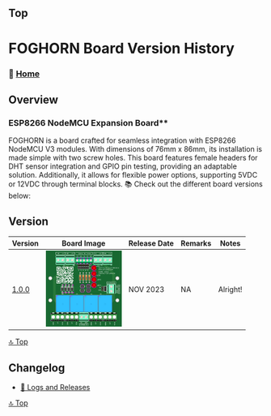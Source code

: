 ## Top
# FOGHORN Board Version History



### 🏡 [Home](https://github.com/seryalda)

## Overview

### ESP8266 NodeMCU Expansion Board**
FOGHORN is a board crafted for seamless integration with ESP8266 NodeMCU V3 modules. With dimensions of 76mm x 86mm, its installation is made simple with two screw holes. This board features female headers for DHT sensor integration and GPIO pin testing, providing an adaptable solution. Additionally, it allows for flexible power options, supporting 5VDC or 12VDC through terminal blocks.
📚 Check out the different board versions below:

## Version
<!--
- [🚀 Version 1.0.0](./1.0.0) : This is the initial board version that started it all!
-->

| Version | Board Image | Release Date  | Remarks   | Notes |
|--------------------|--------------------------------------------|-------------------------------------------------------------------------------------------------------|--------------------------------------------------------------------------------------------------------------------------------------------------|---------------|
| [1.0.0](./1.0.0) | <img src="1.0.0/images/3dv1.png" alt="PCB Back" width="150"> | NOV 2023 | NA | Alright! |


[🔝 Top](#top)


## Changelog
- [📃 Logs and Releases](./changelog.md)



[🔝 Top](#top)
